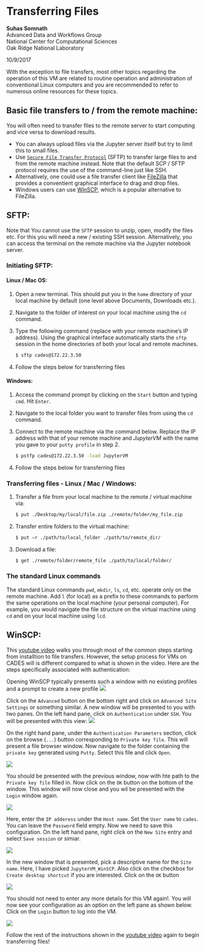 # Transferring Files

**Suhas Somnath**<br>
Advanced Data and Workflows Group<br>
National Center for Computational Sciences<br>
Oak Ridge National Laboratory

10/9/2017

With the exception to file transfers, most other topics regarding the operation of this VM are related to routine operation and administration of conventional Linux computers and you are recommended to refer to numerous online resources for these topics.

## Basic file transfers to / from the remote machine:
You will often need to transfer files to the remote server to start computing and vice versa to download results.
-   You can always upload files via the Jupyter server itself but try to limit this to small files.
-   Use [`Secure File Transfer Protocol`](https://kb.wisc.edu/cae/page.php?id=32991) (SFTP) to transfer large files to and from the remote machine instead. Note that the default SCP / SFTP protocol requires the use of the command-line just like SSH.
-   Alternatively, one could use a file transfer client like [FileZilla](https://filezilla-project.org) that provides a conventient graphical interface to drag and drop files. 
-   Windows users can use [WinSCP](https://winscp.net/eng/download.php), which is a popular alternative to FileZilla. 

## SFTP:
Note that You cannot use the `SFTP` session to unzip, open, modify the files etc. For this you will need a new / existing SSH session. Alternatively, you can access the terminal on the remote machine via the Jupyter notebook server.

### Initiating SFTP:

#### Linux / Mac OS:
1.  Open a new terminal. This should put you in the `home` directory of your local machine by default (one level above Documents, Downloads etc.).
2.  Navigate to the folder of interest on your local machine using the `cd` command.
3.  Type the following command (replace with your remote machine’s IP address). Using the graphical interface automatically starts the `sftp` session in the home directories of both your local and remote machines.
    ```bash
    $ sftp cades@172.22.3.50
    ```

4.  Follow the steps below for transferring files

#### Windows:
1.  Access the command prompt by clicking on the `Start` button and typing `cmd`. Hit `Enter`.
2.  Navigate to the local folder you want to transfer files from using the `cd` command.
3.  Connect to the remote machine via the command below. Replace the IP address with that of your remote machine and *JupyterVM* with the name you gave to your `putty profile` in step 2.
    ```bash
    $ pstfp cades@172.22.3.50 -load JupyterVM
    ```

4.  Follow the steps below for transferring files

### Transferring files - Linux / Mac / Windows:
1.  Transfer a file from your local machine to the remote / virtual machine via:
    ```bash
    $ put ./Desktop/my/local/file.zip ./remote/folder/my_file.zip
    ```

2.  Transfer entire folders to the virtual machine:
    ```bash
    $ put –r ./path/to/local_folder ./path/to/remote_dir/
    ```

3.  Download a file:

    ```bash
    $ get ./remote/folder/remote_file ./path/to/local/folder/
    ```
### The standard Linux commands
The standard Linux commands `pwd`, `mkdir`, `ls`, `cd`, etc. operate only on the remote machine. Add `l` (for local) as a prefix to these commands to perform the same operations on the local machine (your personal computer). For example, you would navigate the file structure on the virtual machine using `cd` and on your local machine using `lcd`.

## WinSCP:
This [youtube video](https://www.youtube.com/watch?v=58KmUBaEW34) walks you through most of the common steps starting from installtion to file transfers. However, the setup process for VMs on CADES will is different compared to what is shown in the video. Here are the steps specifically associated with authentication:

Opening WinSCP typically presents such a window with no existing profiles and a prompt to create a new profile
![](media/win_scp/07_empty_open.PNG)

Click on the `Advanced` button on the bottom right and click on `Advanced Site Settings` or something similar. A new window will be presented to you with two panes. On the left hand pane, click on `Authentication` under `SSH`. You will be presented with this view:
![](media/win_scp/09_authentication_empty.PNG)

On the right hand pane, under the `Authentication Parameters` section, click on the browse (`...`) button corresponding to `Private key file`. This will present a file browser window. Now navigate to the folder containing the `private key` generated using `Putty`. Select this file and click `Open`. 

![](media/win_scp/10_pick_priv_key.PNG)

You should be presented with the previous window, now with hte path to the `Private key file` filled in. Now click on the `OK` button on the bottom of the window. This window will now close and you wil be presented with the `Login` window again. 

![](media/win_scp/11_key_picked.PNG)

Here, enter the `IP adderess` under the `Host name`. Set the `User name` to `cades`. You can leave the `Password` field empty. Now we need to save this configuration. On the left hand pane, right click on the `New Site` entry and select `Save session` or simiar.

![](media/win_scp/12_remote_details_entered.PNG)

In the new window that is presented, pick a descriptive name for the `Site name`. Here, I have picked `JupyterVM_WinSCP`. Also click on the checkbox for `Create desktop shortcut` if you are interested. Click on the `OK` button

![](media/win_scp/13_save_settings.PNG)

You should not need to enter any more details for this VM again!. You will now see your configuration as an option on the left pane as shown below. Click on the `Login` button to log into the VM.

![](media/win_scp/14_saved_Settings.PNG)

Follow the rest of the instructions shown in the [youtube video](https://www.youtube.com/watch?v=58KmUBaEW34) again to begin transferring files!
